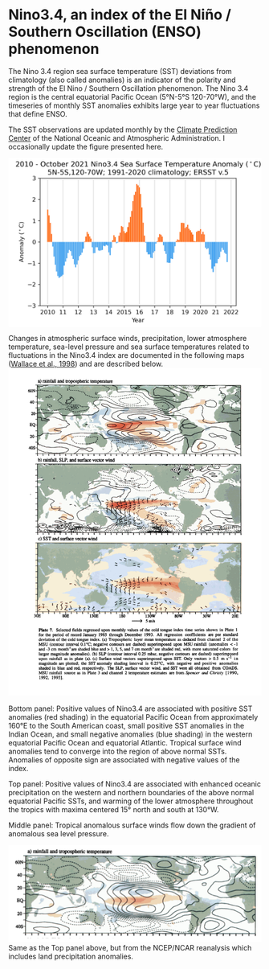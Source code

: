 # Nino3.4, an index of the El Niño / Southern Oscillation (ENSO) phenomenon

The Nino 3.4 region sea surface temperature (SST) deviations from climatology (also called
anomalies) is an indicator of the polarity and strength of the El Nino
/ Southern Oscillation phenomenon.  The Nino 3.4 region is the central equatorial Pacific Ocean (5°N-5°S 120-70°W),
and the timeseries of monthly SST anomalies exhibits large year to year fluctuations that define ENSO.

The SST observations are updated monthly by the <a href="https://www.cpc.ncep.noaa.gov/data/indices/">Climate Prediction Center</a> of the National Oceanic and Atmospheric Administration.  I occasionally update the figure presented here.

<!-- ![alt text](https://github.com/ToddMitchellGH/Small-Analyses/blob/master/nino34september2019.png) -->
<img src="sstanomnino342010oct2021.png" alt="Nino3.4 anomaly timeseries for 2010 - October 2021" width="750" align=center>

Changes in atmospheric surface winds, precipitation, lower atmosphere temperature, sea-level pressure and sea surface temperatures related to fluctuations in the Nino3.4 index are documented in the following maps (<a href="Wallace_etal_1998.pdf">Wallace et al., 1998</a>) and are described below.
<img src="ENSO Plate 7.png" alt="ENSO SST, Sfc. wind, ocean precipitation, tropospheric temperature" width="1000">

Bottom panel: Positive values of Nino3.4 are associated with positive SST anomalies (red shading) in the equatorial Pacific 
Ocean from approximately 160°E to the South American coast, small positive SST anomalies in the Indian Ocean, and small negative
anomalies (blue shading) in the western equatorial Pacific Ocean and equatorial Atlantic.  Tropical surface wind anomalies
tend to converge into the region of above normal SSTs.  Anomalies of opposite sign are associated with negative values of the index.

Top panel: Positive values of Nino3.4 are associated with enhanced oceanic precipitation on the western and northern boundaries of the above normal equatorial Pacific SSTs, and warming of the lower atmosphere throughout the tropics with maxima centered 15° north and south at 130°W.

Middle panel: Tropical anomalous surface winds flow down the gradient of anomalous sea level pressure.

<img src="ENSO dynamics reanalysis.png" alt="ENSO land and ocean precipitation and tropospheric temperature from reanalysis" width="1000">
Same as the Top panel above, but from the NCEP/NCAR reanalysis which includes land precipitation anomalies.
